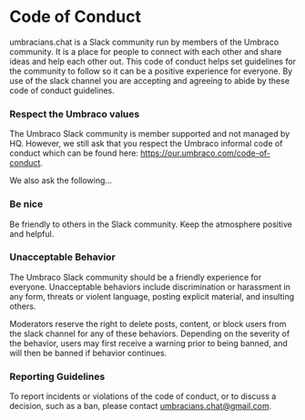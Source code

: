 # Code of Conduct

umbracians.chat is a Slack community run by members of the Umbraco community. It is a place for people to connect with each other and share ideas and help each other out. This code of conduct helps set guidelines for the community to follow so it can be a positive experience for everyone. By use of the slack channel you are accepting and agreeing to abide by these code of conduct guidelines. 

### Respect the Umbraco values

The Umbraco Slack community is member supported and not managed by HQ. However, we still ask that you respect the Umbraco informal code of conduct which can be found here: https://our.umbraco.com/code-of-conduct. 

We also ask the following...

### Be nice

Be friendly to others in the Slack community. Keep the atmosphere positive and helpful.  

### Unacceptable Behavior

The Umbraco Slack community should be a friendly experience for everyone. Unacceptable behaviors include discrimination or harassment in any form, threats or violent language, posting explicit material, and insulting others.

Moderators reserve the right to delete posts, content, or block users from the slack channel for any of these behaviors. Depending on the severity of the behavior, users may first receive a warning prior to being banned, and will then be banned if behavior continues. 

### Reporting Guidelines

To report incidents or violations of the code of conduct, or to discuss a decision, such as a ban, please contact umbracians.chat@gmail.com.
